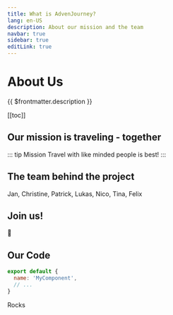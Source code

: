 ```yaml
---
title: What is AdvenJourney?
lang: en-US
description: About our mission and the team
navbar: true
sidebar: true
editLink: true
---
```


# About Us

{{ $frontmatter.description }}

[[toc]]

## Our mission is traveling - together

::: tip Mission
Travel with like minded people is best!
:::

## The team behind the project

Jan, Christine, Patrick, Lukas, Nico, Tina, Felix
## Join us!

:tada:

## Our Code

```js
export default {
  name: 'MyComponent',
  // ...
}
```

Rocks
